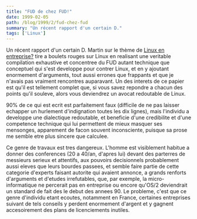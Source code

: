 ```yaml
---
title: "FUD de chez FUD!"
date: 1999-02-05
path: /blog/1999/2/fud-chez-fud
summary: "Un récent rapport d'un certain D."
tags: ['Linux']
---
```


<P>
Un récent rapport d'un certain D. Martin sur le thème de <A HREF="http://worldserver2.oleane.com/dmartin/Linux.htm">Linux en
entreprise?</A> tire a boulets rouges sur Linux en realisant une
veritable compilation exhaustive et concentree du FUD autant technique
que conceptuel qui s'est developpe pour contrer Linux, et en y ajoutant
enormement d'arguments, tout aussi errones que frappants et que je
n'avais pas vraiment rencontres auparavant. Un des interets de ce papier
est qu'il est tellement complet que, si vous savez repondre a chacun des
points qu'il souleve, alors vous deviendrez un avocat redoutable de Linux.
</P>

<P>90% de ce qui est ecrit est parfaitement faux (difficile de ne pas
laisser echapper un hurlement d'indignation toutes les dix lignes),
mais l'individu a developpe une dialectique redoutable, et beneficie
d'une credibilite et d'une competence technique qui lui permettent de
mieux masquer ses mensonges, apparement de facon souvent inconsciente,
puisque sa prose me semble etre plus sincere que calculee.</P>

<P>Ce genre de travaux est tres dangereux. L'homme est visiblement
habitue a donner des conferences (20 a 40/an, d'apres lui) devant des
parterres de messieurs serieux et attentifs, aux pouvoirs decisionnels
probablement aussi eleves que leurs bourdes passees, et semble faire
partie de cette categorie d'experts faisant autorite qui avaient
annonce, a grands renforts d'arguments et d'etudes irrefutables, que,
par exemple, la micro-informatique ne percerait pas en entreprise ou
encore qu'OS/2 deviendrait un standard de fait des le debut des annees
90. Le probleme, c'est que ce genre d'individu etant ecoutes,
notamment en France, certaines entreprises suivant de tels conseils y
perdent enormement d'argent et y gagnent accesoirement des plans de
licenciements inutiles.</P>


